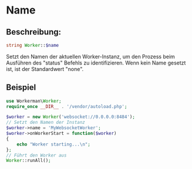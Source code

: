 # Name

## Beschreibung:
```php
string Worker::$name
```

Setzt den Namen der aktuellen Worker-Instanz, um den Prozess beim Ausführen des "status" Befehls zu identifizieren. Wenn kein Name gesetzt ist, ist der Standardwert "none".

## Beispiel

```php
use Workerman\Worker;
require_once __DIR__ . '/vendor/autoload.php';

$worker = new Worker('websocket://0.0.0.0:8484');
// Setzt den Namen der Instanz
$worker->name = 'MyWebsocketWorker';
$worker->onWorkerStart = function($worker)
{
    echo "Worker starting...\n";
};
// Führt den Worker aus
Worker::runAll();
```
